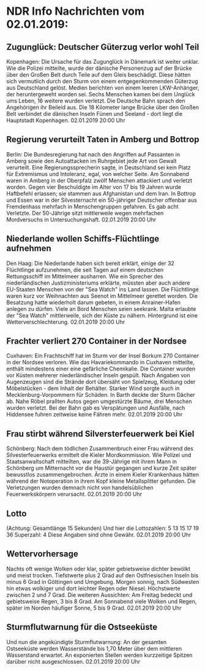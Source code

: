 # NDR Info Nachrichten vom 02.01.2019:


## Zugunglück: Deutscher Güterzug verlor wohl Teil
Kopenhagen: Die Ursache für das Zugunglück in Dänemark ist weiter unklar. Wie die Polizei mitteilte, wurde der dänische Personenzug auf der Brücke über den Großen Belt durch Teile auf dem Gleis beschädigt. Diese hätten sich vermutlich durch den Sturm von einem entgegenkommenden Güterzug aus Deutschland gelöst. Medien berichten von einem leeren LKW-Anhänger, der heruntergeweht worden sei. Sechs Menschen kamen bei dem Unglück ums Leben, 16 weitere wurden verletzt. Die Deutsche Bahn sprach den Angehörigen ihr Beileid aus. Die 18 Kilometer lange Brücke über den Großen Belt verbindet die dänischen Inseln Fünen und Seeland - dort liegt die Hauptstadt Kopenhagen. 02.01.2019 20:00 Uhr 

## Regierung verurteilt Taten in Amberg und Bottrop
Berlin: Die Bundesregierung hat nach den Angriffen auf Passanten in Amberg sowie den Autoattacken im Ruhrgebiet jede Art von Gewalt verurteilt. Eine Regierungssprecherin sagte, in Deutschland sei kein Platz für Extremismus und Intoleranz, egal, von welcher Seite. Am Sonnabend waren in Amberg in der Oberpfalz zwölf Menschen attackiert und verletzt worden. Gegen vier Beschuldigte im Alter von 17 bis 19 Jahren wurde Haftbefehl erlassen; sie stammen aus Afghanistan und dem Iran. In Bottrop und Essen war in der Silvesternacht ein 50-jähriger Deutscher offenbar aus Fremdenhass mehrfach in Menschengruppen gefahren. Es gab acht Verletzte. Der 50-Jährige sitzt mittlerweile wegen mehrfachen Mordversuchs in Untersuchungshaft. 02.01.2019 20:00 Uhr 

## Niederlande wollen Schiffs-Flüchtlinge aufnehmen
Den Haag:		Die Niederlande haben sich bereit erklärt, einige der 32 Flüchtlinge aufzunehmen, die seit Tagen auf einem deutschen Rettungsschiff im Mittelmeer ausharren. Wie ein Sprecher des niederländischen Justizministeriums erklärte, müssten aber auch andere EU-Staaten Menschen von der "Sea Watch" ins Land lassen. Die Flüchtlinge waren kurz vor Weihnachten aus Seenot im Mittelmeer gerettet worden. Die Besatzung hatte wiederholt darum gebeten, in einem Anrainer-Hafen anlegen zu dürfen. Viele an Bord Menschen seien seekrank. Malta erlaubte der "Sea Watch" mittlerweile, sich der Küste zu nähern. Hintergrund ist eine Wetterverschlechterung. 02.01.2019 20:00 Uhr 

## Frachter verliert 270 Container in der Nordsee
Cuxhaven: Ein Frachtschiff hat im Sturm vor der Insel Borkum 270 Container in der Nordsee verloren. Wie das Havariekommando in Cuxhaven mitteilte, enthält mindestens einer eine gefärliche Chemikalie. Die Container wurden vor Küsten mehrerer niederländischer Inseln gespült. Nach Angaben von Augenzeugen sind die Strände dort übersäht von Spielzeug, Kleidung oder Möbelstücken - dem Inhalt der Behälter. Starker Wind sorgte auch in Mecklenburg-Vorpommern für Schäden. In Barth deckte der Sturm Dächer ab. Nahe Röbel prallten Autos gegen umgestürzte Bäume, drei Menschen wurden verletzt. Bei der Bahn gab es Verspätungen und Ausfälle, nach Hiddensee fuhren zeitweise keine Fähren mehr. 02.01.2019 20:00 Uhr 

## Frau stirbt während Silversterfeuerwerk bei Kiel
Schönberg: Nach dem tödlichen Zusammenbruch einer Frau während des Silvesterfeuerwerks ermittelt die Kieler Mordkommission. Wie Polizei und Staatsanwaltschaft mitteilten, war die 39-Jährige mit ihrem Mann in Schönberg um Mitternacht vor die Haustür gegangen und kurze Zeit später bewusstlos zusammengebrochen. Ärzte in einem Kieler Krankenhaus hätten während der Notoperation in ihrem Kopf kleine Metallsplitter gefunden. Die Verletzungen wurden demnach nicht von handelsüblichen Feuerwerkskörpern verursacht. 02.01.2019 20:00 Uhr 

## Lotto
(Achtung: Gesamtlänge 15 Sekunden) Und hier die Lottozahlen:
5		13		15		17		19		36
Superzahl:	4 Diese Angaben sind ohne Gewähr. 02.01.2019 20:00 Uhr 

## Wettervorhersage
Nachts oft wenige Wolken oder klar, später gebietsweise dichter bewölkt und meist trocken. Tiefstwerte plus 2 Grad auf den Ostfriesischen Inseln bis minus 6 Grad in Göttingen und Umgebung. Morgen sonnig, nach Südwesten hin etwas wolkiger und dort leichter Regen oder Niesel. Höchstwerte zwischen 2 und 7 Grad. Die weiteren Aussichten: Am Freitag bedeckt und gebietsweise Regen, 3 bis 8 Grad. Am Sonnabend viele Wolken und Regen, später im Norden häufiger Sonne, 5 bis 9 Grad. 02.01.2019 20:00 Uhr 

## Sturmflutwarnung für die Ostseeküste
Und nun die angekündigte Sturmflutwarnung: An der gesamten Ostseeküste werden Wasserstände bis 1,70 Meter über dem mittleren Wasserstand erwartet. An exponierten Stellen werden kurzzeitige Spitzen darüber nicht ausgeschlossen. 02.01.2019 20:00 Uhr 

